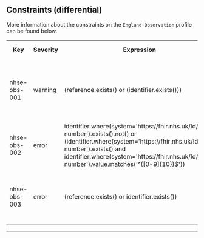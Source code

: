 ## Constraints (differential)

More information about the constraints on the <code>England-Observation</code> profile can be found below.

<table class="assets" title="Constraints list">
<tr>
<th class="width15">Key</th>
<th class="width10">Severity</th>
<th class="width30">Expression</th>
<th class="width45">Human Description</th>
</tr>
<tr>
<td>nhse-obs-001</td>
<td>warning</td>
<td>(reference.exists() or (identifier.exists()))</td>
<td>subject - An identifier reference or resource reference must be provided</td>
</tr>
<tr>
<td>nhse-obs-002</td>
<td>error</td>
<td>identifier.where(system='https://fhir.nhs.uk/Id/nhs-number').exists().not() or (identifier.where(system='https://fhir.nhs.uk/Id/nhs-number').exists()  and identifier.where(system='https://fhir.nhs.uk/Id/nhs-number').value.matches('^([0-9]{10})$'))</td>
<td>Length of the supplied NHS Number is wrong.</td>
</tr>
<tr>
<td>nhse-obs-003</td>
<td>error</td>
<td>(reference.exists() or identifier.exists())</td>
<td>An identifier reference or resource reference must be provided</td>
</tr>
</table>

---